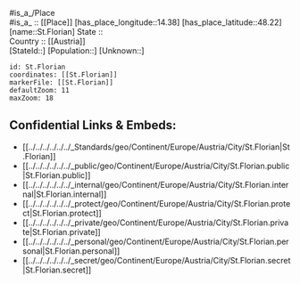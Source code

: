 ﻿---
location: [48.22,14.38] 
mapzoom: [7,12] 
mapmarker: city 
type: City
tags:
- geo/City


SpocWebEntityId: 34453
isDeleted: false
confidential: public

---
#is_a_/Place  
#is_a_ :: [[Place]] 
[has_place_longitude::14.38] 
[has_place_latitude::48.22] 
[name::St.Florian] 
State ::  
Country :: [[Austria]]  
[StateId::] 
[Population::] 
[Unknown::] 


```leaflet
id: St.Florian
coordinates: [[St.Florian]] 
markerFile: [[St.Florian]] 
defaultZoom: 11 
maxZoom: 18
```


## Confidential Links & Embeds: 
- [[../../../../../../_Standards/geo/Continent/Europe/Austria/City/St.Florian|St.Florian]] 
- [[../../../../../../_public/geo/Continent/Europe/Austria/City/St.Florian.public|St.Florian.public]] 
- [[../../../../../../_internal/geo/Continent/Europe/Austria/City/St.Florian.internal|St.Florian.internal]] 
- [[../../../../../../_protect/geo/Continent/Europe/Austria/City/St.Florian.protect|St.Florian.protect]] 
- [[../../../../../../_private/geo/Continent/Europe/Austria/City/St.Florian.private|St.Florian.private]] 
- [[../../../../../../_personal/geo/Continent/Europe/Austria/City/St.Florian.personal|St.Florian.personal]] 
- [[../../../../../../_secret/geo/Continent/Europe/Austria/City/St.Florian.secret|St.Florian.secret]] 
